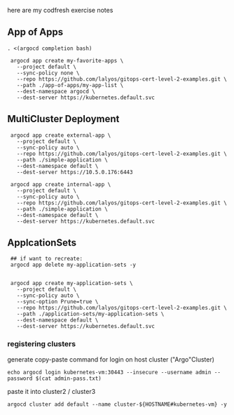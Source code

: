 here are my codfresh exercise notes


## App of Apps
```
. <(argocd completion bash)

 argocd app create my-favorite-apps \
   --project default \
   --sync-policy none \
   --repo https://github.com/lalyos/gitops-cert-level-2-examples.git \
   --path ./app-of-apps/my-app-list \
   --dest-namespace argocd \
   --dest-server https://kubernetes.default.svc
```

## MultiCluster Deployment

```
 argocd app create external-app \
   --project default \
   --sync-policy auto \
   --repo https://github.com/lalyos/gitops-cert-level-2-examples.git \
   --path ./simple-application \
   --dest-namespace default \
   --dest-server https://10.5.0.176:6443
```

```
 argocd app create internal-app \
   --project default \
   --sync-policy auto \
   --repo https://github.com/lalyos/gitops-cert-level-2-examples.git \
   --path ./simple-application \
   --dest-namespace default \
   --dest-server https://kubernetes.default.svc
```

## ApplcationSets


```
 ## if want to recreate:
 argocd app delete my-application-sets -y


 argocd app create my-application-sets \
   --project default \
   --sync-policy auto \
   --sync-option Prune=true \
   --repo https://github.com/lalyos/gitops-cert-level-2-examples.git \
   --path ./application-sets/my-application-sets \
   --dest-namespace default \
   --dest-server https://kubernetes.default.svc
```

### registering clusters

generate copy-paste command for login on host cluster ("Argo"Cluster)
```
echo argocd login kubernetes-vm:30443 --insecure --username admin --password $(cat admin-pass.txt)
```

paste it into cluster2 / cluster3
```
argocd cluster add default --name cluster-${HOSTNAME#kubernetes-vm} -y
```